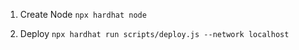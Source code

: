 
1. Create Node
`npx hardhat node`

2. Deploy
`npx hardhat run scripts/deploy.js --network localhost`